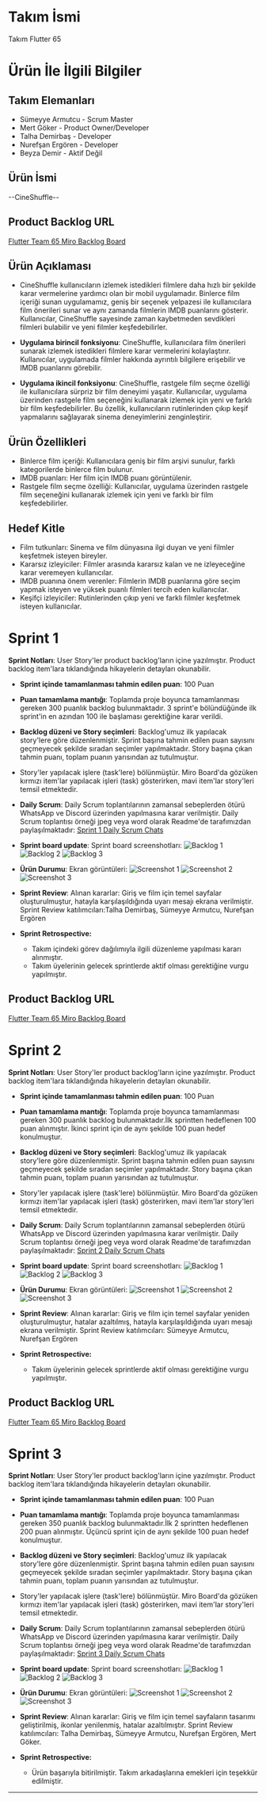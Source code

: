 
# **Takım İsmi**

Takım Flutter 65

# Ürün İle İlgili Bilgiler

## Takım Elemanları
- Sümeyye Armutcu - Scrum Master
- Mert Göker - Product Owner/Developer
- Talha Demirbaş - Developer
- Nurefşan Ergören - Developer
- Beyza Demir - Aktif Değil


## Ürün İsmi

--CineShuffle--
## Product Backlog URL
[Flutter Team 65 Miro Backlog Board](https://miro.com/app/board/uXjVM-aBW5Q=/)
## Ürün Açıklaması
- CineShuffle kullanıcıların izlemek istedikleri filmlere daha hızlı bir şekilde karar vermelerine yardımcı olan bir mobil uygulamadır. Binlerce film içeriği sunan uygulamamız, geniş bir seçenek yelpazesi ile kullanıcılara film önerileri sunar ve aynı zamanda filmlerin IMDB puanlarını gösterir. Kullanıcılar, CineShuffle sayesinde zaman kaybetmeden sevdikleri filmleri bulabilir ve yeni filmler keşfedebilirler.


- **Uygulama birincil fonksiyonu**: 
 CineShuffle, kullanıcılara film önerileri sunarak izlemek istedikleri filmlere karar vermelerini kolaylaştırır. Kullanıcılar, uygulamada filmler hakkında ayrıntılı bilgilere erişebilir ve IMDB puanlarını görebilir.

- **Uygulama ikincil fonksiyonu**:
 CineShuffle, rastgele film seçme özelliği ile kullanıcılara sürpriz bir film deneyimi yaşatır. Kullanıcılar, uygulama üzerinden rastgele film seçeneğini kullanarak izlemek için yeni ve farklı bir film keşfedebilirler. Bu özellik, kullanıcıların rutinlerinden çıkıp keşif yapmalarını sağlayarak sinema deneyimlerini zenginleştirir.

## Ürün Özellikleri
- Binlerce film içeriği: Kullanıcılara geniş bir film arşivi sunulur, farklı kategorilerde binlerce film bulunur.
- IMDB puanları: Her film için IMDB puanı görüntülenir.
- Rastgele film seçme özelliği: Kullanıcılar, uygulama üzerinden rastgele film seçeneğini kullanarak izlemek için yeni ve farklı bir film keşfedebilirler.

## Hedef Kitle
- Film tutkunları: Sinema ve film dünyasına ilgi duyan ve yeni filmler keşfetmek isteyen bireyler.
- Kararsız izleyiciler: Filmler arasında kararsız kalan ve ne izleyeceğine karar veremeyen kullanıcılar.
- IMDB puanına önem verenler: Filmlerin IMDB puanlarına göre seçim yapmak isteyen ve yüksek puanlı filmleri tercih eden kullanıcılar.
- Keşifçi izleyiciler: Rutinlerinden çıkıp yeni ve farklı filmler keşfetmek isteyen kullanıcılar.





# Sprint 1
 **Sprint Notları**: User Story'ler product backlog'ların içine yazılmıştır. Product backlog item'lara tıklandığında hikayelerin detayları okunabilir.

- **Sprint içinde tamamlanması tahmin edilen puan**: 100 Puan

- **Puan tamamlama mantığı**: Toplamda proje boyunca tamamlanması gereken 300 puanlık backlog bulunmaktadır. 3 sprint'e bölündüğünde ilk sprint'in en azından 100 ile başlaması gerektiğine karar verildi.

- **Backlog düzeni ve Story seçimleri**: Backlog'umuz ilk yapılacak story'lere göre düzenlenmiştir. Sprint başına tahmin edilen puan sayısını geçmeyecek şekilde sıradan seçimler yapılmaktadır. Story başına çıkan tahmin puanı, toplam puanın yarısından az tutulmuştur. 

- Story'ler yapılacak işlere (task'lere) bölünmüştür. Miro Board'da gözüken kırmızı item'lar yapılacak işleri (task) gösterirken, mavi item'lar story'leri temsil etmektedir.

- **Daily Scrum**: Daily Scrum toplantılarının zamansal sebeplerden ötürü WhatsApp ve Discord üzerinden yapılmasına karar verilmiştir. Daily Scrum toplantısı örneği jpeg veya word olarak Readme'de tarafımızdan paylaşılmaktadır: [Sprint 1 Daily Scrum Chats](Project-Management/DailyScrumMeetingNotesSprint1.docx)


- **Sprint board update**: Sprint board screenshotları: 
![Backlog 1](Project-Management/Backlog-1.png)
![Backlog 2](Project-Management/Backlog-2.png)
![Backlog 3](Project-Management/Backlog-3.png)




- **Ürün Durumu**: Ekran görüntüleri:
  ![Screenshot 1](Project-Management/Product-1.png)
  ![Screenshot 2](Project-Management/Product-2.png)
  ![Screenshot 3](Project-Management/Product-3.png)
- **Sprint Review**: 
Alınan kararlar: Giriş ve film için temel sayfalar oluşturulmuştur, hatayla karşılaşıldığında uyarı mesajı ekrana verilmiştir.
Sprint Review katılımcıları:Talha Demirbaş, Sümeyye Armutcu, Nurefşan Ergören 

- **Sprint Retrospective:**
  - Takım içindeki görev dağılımıyla ilgili düzenleme yapılması kararı alınmıştır.
  - Takım üyelerinin gelecek sprintlerde aktif olması gerektiğine vurgu yapılmıştır.
  
 ## Product Backlog URL
[Flutter Team 65 Miro Backlog Board](https://miro.com/app/board/uXjVM-aBW5Q=/)

# Sprint 2
 **Sprint Notları**: User Story'ler product backlog'ların içine yazılmıştır. Product backlog item'lara tıklandığında hikayelerin detayları okunabilir.

- **Sprint içinde tamamlanması tahmin edilen puan**: 100 Puan

- **Puan tamamlama mantığı**: Toplamda proje boyunca tamamlanması gereken 300 puanlık backlog bulunmaktadır.İlk sprintten hedeflenen 100 puan alınmıştır. İkinci sprint için de aynı şekilde 100 puan hedef konulmuştur.
  
- **Backlog düzeni ve Story seçimleri**: Backlog'umuz ilk yapılacak story'lere göre düzenlenmiştir. Sprint başına tahmin edilen puan sayısını geçmeyecek şekilde sıradan seçimler yapılmaktadır. Story başına çıkan tahmin puanı, toplam puanın yarısından az tutulmuştur. 

- Story'ler yapılacak işlere (task'lere) bölünmüştür. Miro Board'da gözüken kırmızı item'lar yapılacak işleri (task) gösterirken, mavi item'lar story'leri temsil etmektedir.

- **Daily Scrum**: Daily Scrum toplantılarının zamansal sebeplerden ötürü WhatsApp ve Discord üzerinden yapılmasına karar verilmiştir. Daily Scrum toplantısı örneği jpeg veya word olarak Readme'de tarafımızdan paylaşılmaktadır: [Sprint 2 Daily Scrum Chats](Project-Management/DailyScrumMeetingNotesSprint_2.docx)


- **Sprint board update**: Sprint board screenshotları: 
![Backlog 1](Project-Management/Backlog-4.png)
![Backlog 2](Project-Management/Backlog-6.png)
![Backlog 3](Project-Management/Backlog-5.png)




- **Ürün Durumu**: Ekran görüntüleri:
  ![Screenshot 1](Project-Management/Product_5.png)
  ![Screenshot 2](Project-Management/Product_4.png)
  ![Screenshot 3](Project-Management/Product-3.png)
- **Sprint Review**: 
Alınan kararlar: Giriş ve film için temel sayfalar yeniden oluşturulmuştur, hatalar azaltılmış, hatayla karşılaşıldığında uyarı mesajı ekrana verilmiştir.
Sprint Review katılımcıları: Sümeyye Armutcu, Nurefşan Ergören

- **Sprint Retrospective:**
  - Takım üyelerinin gelecek sprintlerde aktif olması gerektiğine vurgu yapılmıştır.

 ## Product Backlog URL
[Flutter Team 65 Miro Backlog Board](https://miro.com/app/board/uXjVM-aBW5Q=/)

# Sprint 3
 **Sprint Notları**: User Story'ler product backlog'ların içine yazılmıştır. Product backlog item'lara tıklandığında hikayelerin detayları okunabilir.

- **Sprint içinde tamamlanması tahmin edilen puan**: 100 Puan

- **Puan tamamlama mantığı**: Toplamda proje boyunca tamamlanması gereken 350 puanlık backlog bulunmaktadır.İlk 2 sprintten hedeflenen 200 puan alınmıştır. Üçüncü sprint için de aynı şekilde 100 puan hedef konulmuştur.
  
- **Backlog düzeni ve Story seçimleri**: Backlog'umuz ilk yapılacak story'lere göre düzenlenmiştir. Sprint başına tahmin edilen puan sayısını geçmeyecek şekilde sıradan seçimler yapılmaktadır. Story başına çıkan tahmin puanı, toplam puanın yarısından az tutulmuştur. 

- Story'ler yapılacak işlere (task'lere) bölünmüştür. Miro Board'da gözüken kırmızı item'lar yapılacak işleri (task) gösterirken, mavi item'lar story'leri temsil etmektedir.

- **Daily Scrum**: Daily Scrum toplantılarının zamansal sebeplerden ötürü WhatsApp ve Discord üzerinden yapılmasına karar verilmiştir. Daily Scrum toplantısı örneği jpeg veya word olarak Readme'de tarafımızdan paylaşılmaktadır: [Sprint 3 Daily Scrum Chats](Project-Management/DailyScrumMeetingNotesSprint_3.docx)


- **Sprint board update**: Sprint board screenshotları: 
![Backlog 1](Project-Management/Backlog-7.png)
![Backlog 2](Project-Management/Backlog-9.png)
![Backlog 3](Project-Management/Backlog-8.png)




- **Ürün Durumu**: Ekran görüntüleri:
  ![Screenshot 1](Project-Management/Product_6.png)
  ![Screenshot 2](Project-Management/Product_7.png)
  ![Screenshot 3](Project-Management/Product-8.png)
- **Sprint Review**: 
Alınan kararlar: Giriş ve film için temel sayfaların tasarımı geliştirilmiş, ikonlar yenilenmiş, hatalar azaltılmıştır.
Sprint Review katılımcıları: Talha Demirbaş, Sümeyye Armutcu, Nurefşan Ergören, Mert Göker.

- **Sprint Retrospective:**
  - Ürün başarıyla bitirilmiştir. Takım arkadaşlarına emekleri için teşekkür edilmiştir.
 


---



